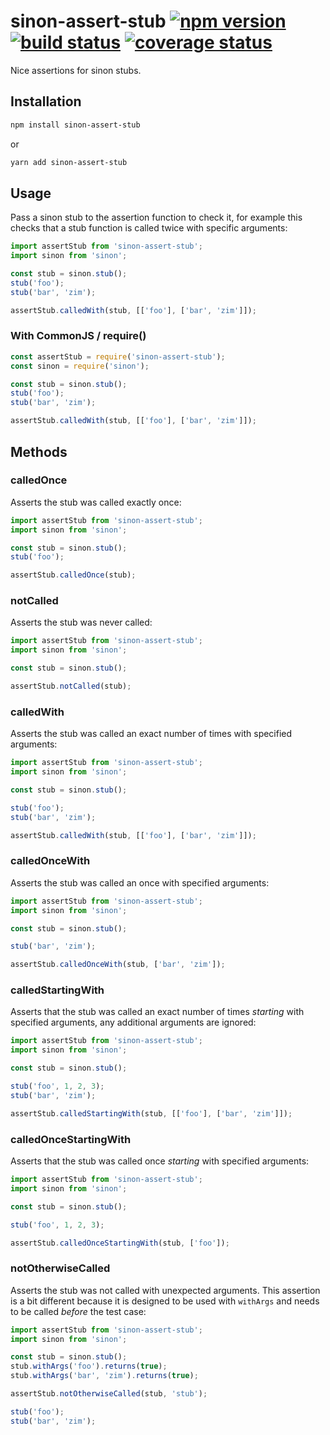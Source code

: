 # sinon-assert-stub [![npm version][npm-badge]][npm-url] [![build status][circle-badge]][circle-url] [![coverage status][coverage-badge]][coverage-url]

Nice assertions for sinon stubs.

## Installation

```bash
npm install sinon-assert-stub
```
or
```bash
yarn add sinon-assert-stub
```

## Usage

Pass a sinon stub to the assertion function to check it, for example this checks that a stub function is called twice with specific arguments:

<!-- snippet: ts,es6 -->
```js
import assertStub from 'sinon-assert-stub';
import sinon from 'sinon';

const stub = sinon.stub();
stub('foo');
stub('bar', 'zim');

assertStub.calledWith(stub, [['foo'], ['bar', 'zim']]);
```

### With CommonJS / require()

<!-- snippet: js -->
```js
const assertStub = require('sinon-assert-stub');
const sinon = require('sinon');

const stub = sinon.stub();
stub('foo');
stub('bar', 'zim');

assertStub.calledWith(stub, [['foo'], ['bar', 'zim']]);
```

## Methods

### calledOnce

Asserts the stub was called exactly once:

<!-- snippet: ts,es6 -->
```js
import assertStub from 'sinon-assert-stub';
import sinon from 'sinon';

const stub = sinon.stub();
stub('foo');

assertStub.calledOnce(stub);
```

### notCalled

Asserts the stub was never called:

<!-- snippet: ts,es6 -->
```js
import assertStub from 'sinon-assert-stub';
import sinon from 'sinon';

const stub = sinon.stub();

assertStub.notCalled(stub);
```

### calledWith

Asserts the stub was called an exact number of times with specified arguments:

<!-- snippet: ts,es6 -->
```js
import assertStub from 'sinon-assert-stub';
import sinon from 'sinon';

const stub = sinon.stub();

stub('foo');
stub('bar', 'zim');

assertStub.calledWith(stub, [['foo'], ['bar', 'zim']]);
```

### calledOnceWith

Asserts the stub was called an once with specified arguments:

<!-- snippet: ts,es6 -->
```js
import assertStub from 'sinon-assert-stub';
import sinon from 'sinon';

const stub = sinon.stub();

stub('bar', 'zim');

assertStub.calledOnceWith(stub, ['bar', 'zim']);
```

### calledStartingWith

Asserts that the stub was called an exact number of times _starting_ with specified arguments, any additional arguments are ignored:

<!-- snippet: ts,es6 -->
```js
import assertStub from 'sinon-assert-stub';
import sinon from 'sinon';

const stub = sinon.stub();

stub('foo', 1, 2, 3);
stub('bar', 'zim');

assertStub.calledStartingWith(stub, [['foo'], ['bar', 'zim']]);
```

### calledOnceStartingWith

Asserts that the stub was called once _starting_ with specified arguments:

<!-- snippet: ts,es6 -->
```js
import assertStub from 'sinon-assert-stub';
import sinon from 'sinon';

const stub = sinon.stub();

stub('foo', 1, 2, 3);

assertStub.calledOnceStartingWith(stub, ['foo']);
```

### notOtherwiseCalled

Asserts the stub was not called with unexpected arguments. This assertion is a bit different because it is designed to be used with `withArgs` and needs to be called _before_ the test case:

<!-- snippet: ts,es6 -->
```js
import assertStub from 'sinon-assert-stub';
import sinon from 'sinon';

const stub = sinon.stub();
stub.withArgs('foo').returns(true);
stub.withArgs('bar', 'zim').returns(true);

assertStub.notOtherwiseCalled(stub, 'stub');

stub('foo');
stub('bar', 'zim');
```


[npm-badge]: https://badge.fury.io/js/sinon-assert-stub.svg
[npm-url]: https://www.npmjs.com/package/sinon-assert-stub

[circle-badge]: https://circleci.com/gh/peterjwest/sinon-assert-stub.svg?style=shield
[circle-url]: https://circleci.com/gh/peterjwest/sinon-assert-stub

[coverage-badge]: https://coveralls.io/repos/peterjwest/sinon-assert-stub/badge.svg?branch=main&service=github
[coverage-url]: https://coveralls.io/github/peterjwest/sinon-assert-stub?branch=main
